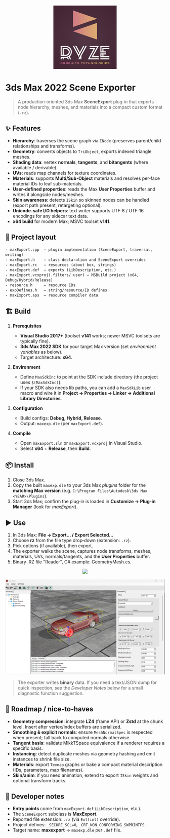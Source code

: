 <p align="center">
  <img src="https://github.com/yuriy3122/Ryze-Studio/blob/main/logo.jpeg" />
</p>

# 3ds Max 2022 Scene Exporter

> A production‑oriented 3ds Max **SceneExport** plug‑in that exports node hierarchy, meshes, and materials into a compact custom format (`.rz`).

## ✨ Features

- **Hierarchy**: traverses the scene graph via `INode` (preserves parent/child relationships and transforms).
- **Geometry**: converts objects to `TriObject`, exports indexed triangle meshes.
- **Shading data**: vertex **normals**, **tangents**, and **bitangents** (where available / derivable).
- **UVs**: reads map channels for texture coordinates.
- **Materials**: supports **Multi/Sub‑Object** materials and resolves per‑face material IDs to leaf sub‑materials.
- **User‑defined properties**: reads the Max **User Properties** buffer and writes it alongside nodes/meshes.
- **Skin awareness**: detects `ISkin` so skinned nodes can be handled (export path present, retargeting optional).
- **Unicode‑safe I/O helpers**: text writer supports UTF‑8 / UTF‑16 encodings for any sidecar text data.
- **x64 build** for modern Max; MSVC toolset **v141**.

## 📁 Project layout

```
- maxExport.cpp  — plugin implementation (SceneExport, traversal, writing)
- maxExport.h    — class declaration and SceneExport overrides
- maxExport.rc   — resources (about box, strings)
- maxExport.def  — exports (LibDescription, etc.)
- maxExport.vcxproj(.filters/.user) — MSBuild project (x64, Debug/Hybrid/Release)
- resource.h     — resource IDs
- expDefines.h   — string/resource/ID defines
- maxExport.aps  — resource compiler data
```

## 🏗️ Build

1. **Prerequisites**
   - **Visual Studio 2017+** (toolset **v141** works; newer MSVC toolsets are typically fine).
   - **3ds Max 2022 SDK** for your target Max version (set *environment variables* as below).
   - Target architecture: **x64**.

2. **Environment**
   - Define `MaxSdkInc` to point at the SDK include directory (the project uses `$(MaxSdkInc)`).
   - If your SDK also needs lib paths, you can add a `MaxSdkLib` user macro and wire it in **Project → Properties → Linker → Additional Library Directories**.

3. **Configuration**
   - Build configs: **Debug, Hybrid, Release**.
   - Output: `maxexp.dle` (per `maxExport.def`).

4. **Compile**
   - Open `maxExport.sln` or `maxExport.vcxproj` in Visual Studio.
   - Select **x64** + **Release**, then **Build**.

## 📦 Install

1. Close 3ds Max.
2. Copy the built `maxexp.dle` to your 3ds Max *plugins* folder for the **matching Max version** (e.g. `C:\Program Files\Autodesk\3ds Max <YEAR>\Plugins`).
3. Start 3ds Max; confirm the plug‑in is loaded in **Customize → Plug‑in Manager** (look for *maxExport*).

## ▶️ Use

1. In 3ds Max: **File → Export… / Export Selected…**
2. Choose **rz** from the file type drop‑down (extension: `.rz`).
3. Pick options (if available), then export.
4. The exporter walks the scene, captures node transforms, meshes, materials, UVs, normals/tangents, and the **User Properties** buffer.
5. Binary .RZ file "Reader", C# example: GeometryMesh.cs.

<p align="center">
  <img src="https://github.com/yuriy3122/Ryze-Studio/blob/main/Model.jpg" />
</p>

<p align="center">
  <img src="https://github.com/yuriy3122/Ryze-Studio/blob/main/RYZE%20Studio.jpg" />
</p>

> The exporter writes **binary** data. If you need a text/JSON dump for quick inspection, see the *Developer Notes* below for a small diagnostic function suggestion.

## 🧭 Roadmap / nice‑to‑haves

- **Geometry compression**: integrate **LZ4** (frame API) or **Zstd** at the chunk level. Insert after vertex/index buffers are serialized.
- **Smoothing & explicit normals**: ensure `MeshNormalSpec` is respected when present; fall back to computed normals otherwise.
- **Tangent basis**: validate MikkTSpace equivalence if a renderer requires a specific basis.
- **Instancing**: detect duplicate meshes via geometry hashing and emit instances to shrink file size.
- **Materials**: export `Texmap` graphs or bake a compact material description (IDs, parameters, map filenames).
- **Skin/anim**: if you need animation, extend to export `ISkin` weights and optional transform tracks.

## 🧩 Developer notes

- **Entry points** come from `maxExport.def` (`LibDescription`, etc.).
- The `SceneExport` subclass is **MaxExport**.
- Reported file extension: `.rz` (via `Ext(int)` override).
- Project defines: `_SECURE_SCL=0`, `_CRT_NON_CONFORMING_SWPRINTFS`.
- Target name: **maxexport** → `maxexp.dle` per `.def` file.
